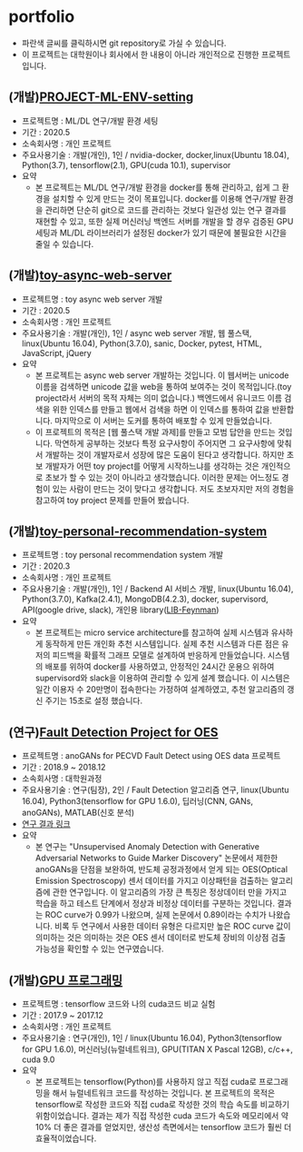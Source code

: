 # portfolio

- 파란색 글씨를 클릭하시면 git repository로 가실 수 있습니다.
- 이 프로젝트는 대학원이나 회사에서 한 내용이 아니라 개인적으로 진행한 프로젝트입니다.



## (개발)[PROJECT-ML-ENV-setting](https://github.com/kangheeyong/PROJECT-ML-ENV-setting)
- 프로젝트명 : ML/DL 연구/개발 환경 세팅
- 기간 : 2020.5
- 소속회사명 : 개인 프로젝트
- 주요사용기술 : 개발(개인), 1인 / nvidia-docker, docker,linux(Ubuntu 18.04), Python(3.7), tensorflow(2.1), GPU(cuda 10.1), supervisor
- 요약
  - 본 프로젝트는 ML/DL 연구/개발 환경을 docker를 통해 관리하고, 쉽게 그 환경을 설치할 수 있게 만드는 것이 목표입니다. docker를 이용해 연구/개발 환경을 관리하면 단순히 git으로 코드를 관리하는 것보다 일관성 있는 연구 결과를 재현할 수 있고, 또한 실제 머신러닝 백엔드 서버를 개발을 할 경우 검증된 GPU 세팅과 ML/DL 라이브러리가 설정된 docker가 있기 때문에 불필요한 시간을 줄일 수 있습니다. 
  

## (개발)[toy-async-web-server](https://github.com/kangheeyong/PROJECT-async-web-server)
- 프로젝트명 : toy async web server 개발
- 기간 : 2020.5
- 소속회사명 : 개인 프로젝트
- 주요사용기술 : 개발(개인), 1인 / async web server 개발, 웹 풀스택, linux(Ubuntu 16.04), Python(3.7.0), sanic, Docker, pytest, HTML, JavaScript, jQuery
- 요약
  - 본 프로젝트는 async web server 개발하는 것입니다. 이 웹서버는 unicode 이름을 검색하면 unicode 값을 web을 통하여 보여주는 것이 목적입니다.(toy project라서 서버의 목적 자체는 의미 없습니다.) 백엔드에서 유니코드 이름 검색을 위한 인덱스를 만들고 웹에서 검색을 하면 이 인덱스를 통하여 값을 반환합니다. 마지막으로 이 서버는 도커를 통하여 배포할 수 있게 만들었습니다.
  - 이 프로젝트의 목적은 [웹 풀스택 개발 과제]를 만들고 모범 답안을 만드는 것입니다. 막연하게 공부하는 것보다 특정 요구사항이 주어지면 그 요구사항에 맞춰서 개발하는 것이 개발자로서 성장에 많은 도움이 된다고 생각합니다. 하지만 초보 개발자가 어떤 toy project를 어떻게 시작하느냐를 생각하는 것은 개인적으로 초보가 할 수 있는 것이 아니라고 생각했습니다. 이러한 문제는 어느정도 경험이 있는 사람이 만드는 것이 맞다고 생각합니다. 저도 초보자지만 저의 경험을 참고하여 toy project 문제를 만들어 봤습니다.
  
    

## (개발)[toy-personal-recommendation-system](https://github.com/kangheeyong/PROJECT-personal-recommendation-system-demo)
- 프로젝트명 : toy personal recommendation system 개발
- 기간 : 2020.3
- 소속회사명 : 개인 프로젝트
- 주요사용기술 : 개발(개인), 1인 / Backend AI 서비스 개발, linux(Ubuntu 16.04), Python(3.7.0), Kafka(2.4.1), MongoDB(4.2.3), docker, supervisord, API(google drive, slack), 개인용 library([LIB-Feynman](https://github.com/kangheeyong/LIB-Feynman))
- 요약
  - 본 프로젝트는 micro service architecture를 참고하여 실제 시스템과 유사하게 동작하게 만든 개인화 추천 시스템입니다. 실제 추천 시스템과 다른 점은 유저의 피드백을 확률적 그래프 모델로 설계하여 반응하게 만들었습니다. 시스템의 배포를 위하여 docker를 사용하였고, 안정적인 24시간 운용으 위하여 supervisord와 slack을 이용하여 관리할 수 있게 설계 했습니다. 이 시스템은 일간 이용자 수 20만명이 접속한다는 가정하여 설계하였고, 추천 알고리즘의 갱신 주기는 15초로 설정 했습니다. 


## (연구)[Fault Detection Project for OES](https://github.com/kangheeyong/2018-1-Deep-Learing-pc1/tree/master/2018-2/experiment_anoGANs_2)
- 프로젝트명 : anoGANs for PECVD Fault Detect using OES data 프로젝트
- 기간 : 2018.9 ~ 2018.12
- 소속회사명 : 대학원과정
- 주요사용기술 : 연구(팀장), 2인 / Fault Detection 알고리즘 연구, linux(Ubuntu 16.04), Python3(tensorflow for GPU 1.6.0), 딥러닝(CNN, GANs, anoGANs), MATLAB(신호 분석) 
- [연구 결과 링크](https://github.com/kangheeyong/2018-1-Deep-Learing-pc1/blob/master/2018-2/experiment_anoGANs_2/report.md)
- 요약
  - 본 연구는 "Unsupervised Anomaly Detection with Generative Adversarial Networks to Guide Marker Discovery" 논문에서 제한한 anoGANs을 단점을 보완하여, 반도체 공정과정에서 얻게 되는 OES(Optical Emission Spectroscopy) 센서 데이터를 가지고 이상패턴을 검출하는 알고리즘에 관한 연구입니다. 이 알고리즘의 가장 큰 특징은 정상데이터 만을 가지고 학습을 하고 테스트 단계에서 정상과 비정상 데이터를 구분하는 것입니다. 결과는 ROC curve가 0.99가 나왔으며, 실제 논문에서 0.89이라는 수치가 나왔습니다. 비록 두 연구에서 사용한 데이터 유형은 다르지만 높은 ROC curve 값이 의미하는 것은 의미하는 것은 OES 센서 데이터로 반도체 장비의 이상점 검출 가능성을 확인할 수 있는 연구였습니다.

## (개발)[GPU 프로그래밍](https://github.com/kangheeyong/2017-2-Deep-Learing-from-khy/tree/master/my_project_2017_1)
- 프로젝트명 : tensorflow 코드와 나의 cuda코드 비교 실험
- 기간 : 2017.9 ~ 2017.12
- 소속회사명 : 개인 프로젝트
- 주요사용기술 : 연구(개인), 1인 / linux(Ubuntu 16.04), Python3(tensorflow for GPU 1.6.0), 머신러닝(뉴럴네트워크), GPU(TITAN X Pascal 12GB), c/c++, cuda 9.0
- 요약
  - 본 프로젝트는 tensorflow(Python)를 사용하지 않고 직접 cuda로 프로그래밍을 해서 뉴럴네트워크 코드를 작성하는 것입니다. 본 프로젝트의 목적은 tensorflow로 작성한 코드와 직접 cuda로 작성한 것의 학습 속도를 비교하기 위함이었습니다. 결과는 제가 직접 작성한 cuda 코드가 속도와 메모리에서 약 10% 더 좋은 결과를 얻었지만, 생산성 측면에서는 tensorflow 코드가 훨씬 더 효율적이었습니다.

